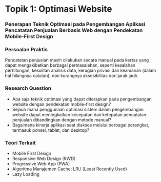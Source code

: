 # Topik 1: Optimasi Website

### Penerapan Teknik Optimasi pada Pengembangan Aplikasi Pencatatan Penjualan Berbasis Web dengan Pendekatan Mobile-First Design

### Persoalan Praktis
Pencatatan penjualan masih dilakukan secara manual pada kertas yang dapat mengakibatkan berbagai permasalahan, seperti kesalahan perhitungan, kesulitan analisis data, kerugian privasi dan keamanan (dalam hal hilangnya catatan), dan kurangnya aksesibilitas dari jarak jauh.

### Research Question
- Apa saja teknik optimasi yang dapat diterapkan pada pengembangan website dengan pendekatan mobile-first design?
- Sejauh mana penggunaan optimasi sistem dalam pengembangan website dapat meningkatkan kecepatan dan ketepatan pencatatan penjualan dibandingkan dengan metode manual?
- Bagaimana kinerja aplikasi saat diakses melalui berbagai perangkat, termasuk ponsel, tablet, dan desktop?

### Teori Terkait
- Mobile First Design
- Responsive Web Design (RWD)
- Progressive Web App (PWA)
- Algoritma Manajemen Cache: LRU (Least Recently Used)
- Lazy Loading
